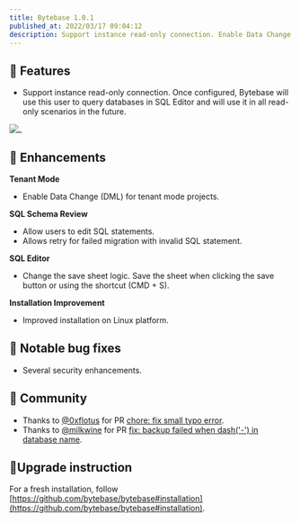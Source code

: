 ```yaml
---
title: Bytebase 1.0.1
published_at: 2022/03/17 09:04:12
description: Support instance read-only connection. Enable Data Change (DML) for tenant mode projects. Allow users to edit SQL statements. Allows retry for failed migration with invalid SQL statement.
---
```


## 🚀 Features

- Support instance read-only connection. Once configured, Bytebase will use this user to query databases in SQL Editor and will use it in all read-only scenarios in the future.

![_](/changelog/1.0.1/read-only-connection.gif)

## 🎄 Enhancements

**Tenant Mode**

- Enable Data Change (DML) for tenant mode projects.

**SQL Schema Review**

- Allow users to edit SQL statements.
- Allows retry for failed migration with invalid SQL statement.

**SQL Editor**

- Change the save sheet logic. Save the sheet when clicking the save button or using the shortcut (CMD + S).

**Installation Improvement**

- Improved installation on Linux platform.

## 🐞 Notable bug fixes

- Several security enhancements.

## 🎠 Community

- Thanks to [@0xflotus](https://github.com/0xflotus) for PR [chore: fix small typo error](https://github.com/bytebase/bytebase/pull/805).
- Thanks to [@milkwine](https://github.com/milkwine) for PR [fix: backup failed when dash('-') in database name](https://github.com/bytebase/bytebase/pull/874).

## 📕Upgrade instruction

For a fresh installation, follow [https://github.com/bytebase/bytebase#installation](https://github.com/bytebase/bytebase#installation).
